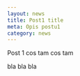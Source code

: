 ```yaml
---
layout: news
title: Post1 title
meta: Opis postu1
category: news
---
```


Post 1 cos tam cos tam

bla bla bla

